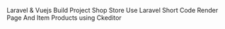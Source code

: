 Laravel & Vuejs 
Build Project Shop Store 
Use Laravel Short Code Render Page And Item Products using Ckeditor 
